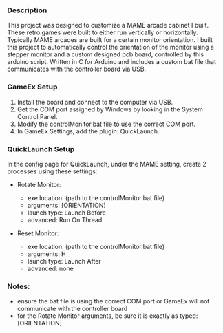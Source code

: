 ### Description

This project was designed to customize a MAME arcade cabinet I built. These retro games were built to either run 
vertically or horizontally. Typically MAME arcades are built for a certain monitor orientation. I built this project 
to automatically control the orientation of the monitor using a stepper monitor and a custom designed pcb board, 
controlled by this arduino script. Written in C for Arduino and includes a custom bat file that communicates with 
the controller board via USB.

### GameEx Setup

1.	Install the board and connect to the computer via USB.
2.	Get the COM port assigned by Windows by looking in the System Control Panel.
3.	Modify the controlMonitor.bat file to use the correct COM port.
4.	In GameEx Settings, add the plugin: QuickLaunch.

### QuickLaunch Setup

In the config page for QuickLaunch, under the MAME setting, create 2 processes using these settings:

- Rotate Monitor:
    - exe location: (path to the controlMonitor.bat file)
    - arguments: [ORIENTATION]
    - launch type: Launch Before
    - advanced: Run On Thread
    
- Reset Monitor:
    - exe location: (path to the controlMonitor.bat file)
    - arguments: H
    - launch type: Launch After
    - advanced: none
    
### Notes:
* ensure the bat file is using the correct COM port or GameEx will not communicate with the controller board
* for the Rotate Monitor arguments, be sure it is exactly as typed: [ORIENTATION]